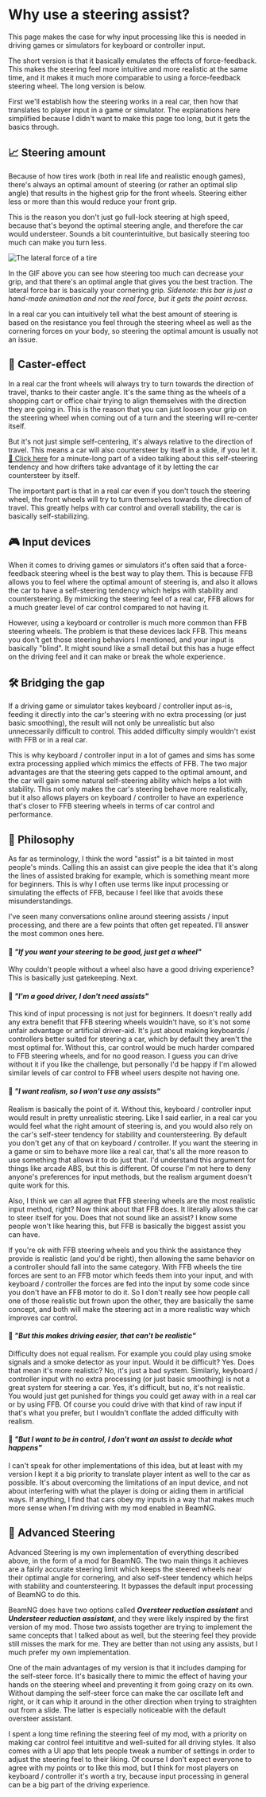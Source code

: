 # Why use a steering assist?

This page makes the case for why input processing like this is needed in driving games or simulators for keyboard or controller input.

The short version is that it basically emulates the effects of force-feedback. This makes the steering feel more intuitive and more realistic at the same time, and it makes it much more comparable to using a force-feedback steering wheel. The long version is below.

First we'll establish how the steering works in a real car, then how that translates to player input in a game or simulator. The explanations here simplified because I didn't want to make this page too long, but it gets the basics through.

## 📈 Steering amount

Because of how tires work (both in real life and realistic enough games), there's always an optimal amount of steering (or rather an optimal slip angle) that results in the highest grip for the front wheels. Steering either less or more than this would reduce your front grip.

This is the reason you don't just go full-lock steering at high speed, because that's beyond the optimal steering angle, and therefore the car would understeer. Sounds a bit counterintuitive, but basically steering too much can make you turn less.

![The lateral force of a tire](https://i.imgur.com/meJGE7C.gif)

In the GIF above you can see how steering too much can decrease your grip, and that there's an optimal angle that gives you the best traction. The lateral force bar is basically your cornering grip. *Sidenote: this bar is just a hand-made animation and not the real force, but it gets the point across.*

In a real car you can intuitively tell what the best amount of steering is based on the resistance you feel through the steering wheel as well as the cornering forces on your body, so steering the optimal amount is usually not an issue.

## 🛒 Caster-effect

In a real car the front wheels will always try to turn towards the direction of travel, thanks to their caster angle. It's the same thing as the wheels of a shopping cart or office chair trying to align themselves with the direction they are going in. This is the reason that you can just loosen your grip on the steering wheel when coming out of a turn and the steering will re-center itself.

But it's not just simple self-centering, it's always relative to the direction of travel. This means a car will also countersteer by itself in a slide, if you let it. [🔗 Click here](https://www.youtube.com/embed/CrFcex7oRa0?start=57&end=117) for a minute-long part of a video talking about this self-steering tendency and how drifters take advantage of it by letting the car countersteer by itself.

The important part is that in a real car even if you don't touch the steering wheel, the front wheels will try to turn themselves towards the direction of travel. This greatly helps with car control and overall stability, the car is basically self-stabilizing.

## 🎮 Input devices

When it comes to driving games or simulators it's often said that a force-feedback steering wheel is the best way to play them. This is because FFB allows you to feel where the optimal amount of steering is, and also it allows the car to have a self-steering tendency which helps with stability and countersteering. By mimicking the steering feel of a real car, FFB allows for a much greater level of car control compared to not having it.

However, using a keyboard or controller is much more common than FFB steering wheels. The problem is that these devices lack FFB. This means you don't get those steering behaviors I mentioned, and your input is basically "blind". It might sound like a small detail but this has a huge effect on the driving feel and it can make or break the whole experience.

## 🛠️ Bridging the gap

If a driving game or simulator takes keyboard / controller input as-is, feeding it directly into the car's steering with no extra processing (or just basic smoothing), the result will not only be unrealistic but also unnecessarily difficult to control. This added difficulty simply wouldn't exist with FFB or in a real car.

This is why keyboard / controller input in a lot of games and sims has some extra processing applied which mimics the effects of FFB. The two major advantages are that the steering gets capped to the optimal amount, and the car will gain some natural self-steering ability which helps a lot with stability. This not only makes the car's steering behave more realistically, but it also allows players on keyboard / controller to have an experience that's closer to FFB steering wheels in terms of car control and performance.

## 📜 Philosophy

As far as terminology, I think the word "assist" is a bit tainted in most people's minds. Calling this an assist can give people the idea that it's along the lines of assisted braking for example, which is something meant more for beginners. This is why I often use terms like input processing or simulating the effects of FFB, because I feel like that avoids these misunderstandings.

I've seen many conversations online around steering assists / input processing, and there are a few points that often get repeated. I'll answer the most common ones here.

#### 🔵 *"If you want your steering to be good, just get a wheel"*

Why couldn't people without a wheel also have a good driving experience? This is basically just gatekeeping. Next.

#### 🔵 *"I'm a good driver, I don't need assists"*

This kind of input processing is not just for beginners. It doesn't really add any extra benefit that FFB steering wheels wouldn't have, so it's not some unfair advantage or artificial driver-aid. It's just about making keyboards / controllers better suited for steering a car, which by default they aren't the most optimal for. Without this, car control would be much harder compared to FFB steering wheels, and for no good reason. I guess you can drive without it if you like the challenge, but personally I'd be happy if I'm allowed similar levels of car control to FFB wheel users despite not having one.

#### 🔵 *"I want realism, so I won't use any assists"*

Realism is basically the point of it. Without this, keyboard / controller input would result in pretty unrealistic steering. Like I said earlier, in a real car you would feel what the right amount of steering is, and you would also rely on the car's self-steer tendency for stability and countersteering. By default you don't get any of that on keyboard / controller. If you want the steering in a game or sim to behave more like a real car, that's all the more reason to use something that allows it to do just that. I'd understand this argument for things like arcade ABS, but this is different. Of course I'm not here to deny anyone's preferences for input methods, but the realism argument doesn't quite work for this.

Also, I think we can all agree that FFB steering wheels are the most realistic input method, right? Now think about that FFB does. It literally allows the car to steer itself for you. Does that not sound like an assist? I know some people won't like hearing this, but FFB is basically the biggest assist you can have.

If you're ok with FFB steering wheels and you think the assistance they provide is realistic (and you'd be right), then allowing the same behavior on a controller should fall into the same category. With FFB wheels the tire forces are sent to an FFB motor which feeds them into your input, and with keyboard / controller the forces are fed into the input by some code since you don't have an FFB motor to do it. So I don't really see how people call one of those realistic but frown upon the other, they are basically the same concept, and both will make the steering act in a more realistic way which improves car control.

#### 🔵 *"But this makes driving easier, that can't be realistic"*

Difficulty does not equal realism. For example you could play using smoke signals and a smoke detector as your input. Would it be difficult? Yes. Does that mean it's more realistic? No, it's just a bad system. Similarly, keyboard / controller input with no extra processing (or just basic smoothing) is not a great system for steering a car. Yes, it's difficult, but no, it's not realistic. You would just get punished for things you could get away with in a real car or by using FFB. Of course you could drive with that kind of raw input if that's what you prefer, but I wouldn't conflate the added difficulty with realism.

#### 🔵 *"But I want to be in control, I don't want an assist to decide what happens"*

I can't speak for other implementations of this idea, but at least with my version I kept it a big priority to translate player intent as well to the car as possible. It's about overcoming the limitations of an input device, and not about interfering with what the player is doing or aiding them in artificial ways. If anything, I find that cars obey my inputs in a way that makes much more sense when I'm driving with my mod enabled in BeamNG.

## 🚗 Advanced Steering

Advanced Steering is my own implementation of everything described above, in the form of a mod for BeamNG. The two main things it achieves are a fairly accurate steering limit which keeps the steered wheels near their optimal angle for cornering, and also self-steer tendency which helps with stability and countersteering. It bypasses the default input processing of BeamNG to do this.

BeamNG does have two options called ***Oversteer reduction assistant*** and ***Understeer reduction assistant***, and they were likely inspired by the first version of my mod. Those two assists together are trying to implement the same concepts that I talked about as well, but the steering feel they provide still misses the mark for me. They are better than not using any assists, but I much prefer my own implementation.

One of the main advantages of my version is that it includes damping for the self-steer force. It's basically there to mimic the effect of having your hands on the steering wheel and preventing it from going crazy on its own. Without damping the self-steer force can make the car oscillate left and right, or it can whip it around in the other direction when trying to straighten out from a slide. The latter is especially noticeable with the default oversteer assistant.

I spent a long time refining the steering feel of my mod, with a priority on making car control feel intuititve and well-suited for all driving styles. It also comes with a UI app that lets people tweak a number of settings in order to adjust the steering feel to their liking. Of course I don't expect everyone to agree with my points or to like this mod, but I think for most players on keyboard / controller it's worth a try, because input processing in general can be a big part of the driving experience.
